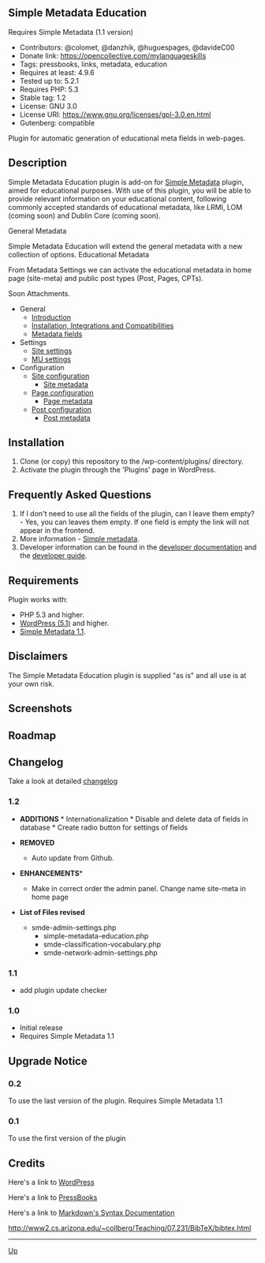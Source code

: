 ## Simple Metadata Education

Requires Simple Metadata (1.1 version)

* Contributors: @colomet, @danzhik, @huguespages, @davideC00
* Donate link: https://opencollective.com/mylanguageskills
* Tags: pressbooks, links, metadata, education
* Requires at least: 4.9.6
* Tested up to: 5.2.1
* Requires PHP: 5.3
* Stable tag: 1.2
* License: GNU 3.0
* License URI: https://www.gnu.org/licenses/gpl-3.0.en.html
* Gutenberg: compatible

Plugin for automatic generation of educational meta fields in web-pages.

## Description  
Simple Metadata Education plugin is add-on for [Simple Metadata](https://github.com/my-language-skills/simple-metadata/) plugin, aimed for educational purposes. With use of this plugin, you will be able to provide relevant information on your educational content, following commonly accepted standards of educational metadata, like LRMI, LOM (coming soon) and Dublin Core (coming soon).

General Metadata

Simple Metadata Education will extend the general metadata with a new collection of options.
Educational Metadata

From Metadata Settings we can activate the educational metadata in home page (site-meta) and public post types (Post, Pages, CPTs).

Soon Attachments.

* General
	* [Introduction](/doc/doc-intro.md)
	* [Installation, Integrations and Compatibilities](/doc/doc-general.md)
	* [Metadata fields](/doc/doc-fields.md)
* Settings
	* [Site settings](/doc/doc-settings-site.md)
	* [MU settings](/doc/doc-settings-mu.md)
* Configuration
	* [Site configuration](/doc/doc-conf-site.md)
		* [Site metadata](/doc/doc-metadata-site.md)
	* [Page configuration](/doc/doc-conf-page.md)
		* [Page metadata](/doc/doc-metadata-page.md)
	* [Post configuration](/doc/doc-conf-post.md)
		* [Post metadata](/doc/doc-metadata-post.md)


## Installation
1. Clone (or copy) this repository to the /wp-content/plugins/ directory.
2. Activate the plugin through the 'Plugins' page in WordPress.

## Frequently Asked Questions
1. If I don't need to use all the fields of the plugin, can I leave them empty?
			- Yes, you can leaves them empty. If one field is empty the link will not appear in the frontend.
2. More information
			- [Simple metadata](https://github.com/my-language-skills/simple-metadata/).
3. Developer information can be found in the [developer documentation](doc/dev-doc.md/) and the [developer guide](doc/dev-guide.md/).

## Requirements
Plugin works with:

- PHP 5.3 and higher.
- [WordPress (5.1)](https://make.wordpress.org/core/2019/01/28/multisite-support-for-site-metadata-in-5-1/) and higher.
- [Simple Metadata 1.1](https://github.com/my-language-skills/simple-metadata/releases/tag/1.1).

## Disclaimers
The Simple Metadata Education plugin is supplied "as is" and all use is at your own risk.

## Screenshots

## Roadmap

## Changelog
Take a look at detailed [changelog](/CHANGELOG.md)

### 1.2
* **ADDITIONS**
		* Internationalization
		* Disable and delete data of fields in database
		* Create radio button for settings of fields

* **REMOVED**
   *  Auto update from Github.

* **ENHANCEMENTS***
   * Make in correct order the admin panel. Change name site-meta in home page

* **List of Files revised**
   * smde-admin-settings.php
	 * simple-metadata-education.php
	 * smde-classification-vocabulary.php
	 * smde-network-admin-settings.php


### 1.1
* add plugin update checker

### 1.0
* Initial release
* Requires Simple Metadata 1.1

## Upgrade Notice
### 0.2
To use the last version of the plugin. Requires Simple Metadata 1.1

### 0.1
To use the first version of the plugin

## Credits

Here's a link to [WordPress](https://wordpress.org/)

Here's a link to [PressBooks](https://pressbooks.org/get-involved/)

Here's a link to [Markdown's Syntax Documentation](https://daringfireball.net/projects/markdown/syntax)

http://www2.cs.arizona.edu/~collberg/Teaching/07.231/BibTeX/bibtex.html

---
[Up](/README.md)
